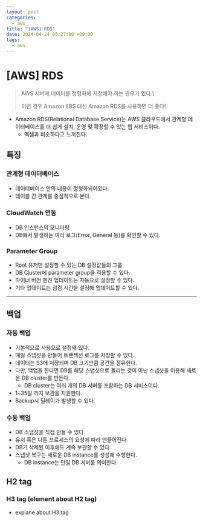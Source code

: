 ```yaml
---
layout: post
categories:
  - aws
title: "[AWS] RDS"
date: 2024-04-24 05:27:00 +09:00
tags:
  - aws
---
```

# \[AWS] RDS

>AWS 서버에 데이터를 정형화해 저장해야 하는 경우가 있다.\
>
>이런 경우 Amazon EBS 대신 Amazon RDS를 사용하면 더 좋다!

- Amazon RDS(Relational Database Service)는 AWS 클라우드에서 관계형 데이터베이스를 더 쉽게 설치, 운영 및 확장할 수 있는 웹 서비스이다.
	- 엑셀과 비슷하다고 느껴진다.

## 특징

### 관계형 데이터베이스
- 데이터베이스 안의 내용이 정형화되어있다.
- 테이블 간 관계를 중심적으로 본다.

### CloudWatch 연동
- DB 인스턴스의 모니터링
- DB에서 발생하는 여러 로그(Error, General 등)를 확인할 수 있다.

### Parameter Group
- Root 유저만 설정할 수 있는 DB 설정값들의 그룹
- DB Cluster에 parameter group을 적용할 수 있다.
- 마이너 버전 엔진 업데이트는 자동으로 설정할 수 있다.
- 기타 업데이트는 점검 시간을 설정해 업데이트할 수 있다.

---

## 백업

### 자동 백업
- 기본적으로 사용으로 설정돼 있다.
- 매일 스냅샷을 만들어 트랜젝션 로그를 저장할 수 있다.
- 데이터는 S3에 저장되며 DB 크기만큼 공간을 점유한다.
- 다만, 백업을 한다면 DB를 해당 스냅샷으로 돌리는 것이 아닌 스냅샷을 이용해 새로운 DB cluster를 만든다.
	- DB cluster는 여러 개의 DB 서버를 포함하는 DB 서비스이다.
- 1~35일 까지 보관을 지원한다.
- Backup시 딜레이가 발생할 수 있다.

### 수동 백업
- DB 스냅샷을 직접 만들 수 있다.
- 유저 혹은 다른 프로세스의 요청에 따라 만들어진다.
- DB가 삭제된 이후에도 계속 보관할 수 있다.
- 스냅샷 복구는 새로운 DB instance를 생성해 수행한다.
	- DB instance는 단일 DB 서버를 의미한다.

## H2 tag

### H3 tag (element about H2 tag)
- explane about H3 tag